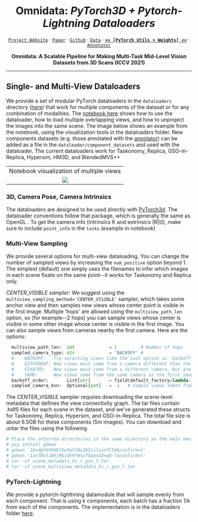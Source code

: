 <div align="center">


# Omnidata: _PyTorch3D + Pytorch-Lightning Dataloaders_
[`Project Website`](https://omnidata.vision) &centerdot; [`Paper`](https://arxiv.org/abs/2110.04994) &centerdot; [`Github`](https://github.com/EPFL-VILAB/omnidata-tools/tree/main/omnidata_tools/torch) &centerdot; [`Data`](https://github.com/EPFL-VILAB/omnidata/tree/main/omnidata_tools/dataset#readme) &centerdot; [**`>> [PyTorch Utils + Weights] <<`**](https://github.com/EPFL-VILAB/omnidata/tree/main/omnidata_tools/torch#readme) &centerdot;  [`Annotator`](https://github.com/EPFL-VILAB/omnidata-tools/tree/main/omnidata_annotator#readme) 

**Omnidata: A Scalable Pipeline for Making Multi-Task Mid-Level Vision Datasets from 3D Scans (ICCV 2021)**

</div>


---

## Single- and Multi-View Dataloaders
We provide a set of modular PyTorch dataloaders in the `dataloaders` directory ([here](https://github.com/EPFL-VILAB/omnidata/tree/main/omnidata_tools/torch/dataloader)) that work for multiple components of the dataset or for any combination of modalities. The [notebook here](https://github.com/EPFL-VILAB/omnidata/blob/main/omnidata_tools/torch/00_usage_dataloader.ipynb) shows how to use the dataloader, how to load multiple overlapping views, and how to unproject the images into the same scene. The image below shows an example from the notebook, using the visualization tools in the dataloaders folder. New components datasets (e.g. those annotated with the [annotator](https://github.com/EPFL-VILAB/omnidata/tree/main/omnidata_annotator)) can be added as a file in the `dataloader/component_datasets` and used with the dataloader. The current dataloaders work for Taskonomy, Replica, GSO-in-Replica, Hypersim, HM3D, and BlendedMVS++

| |
| :-------------:|
| Notebook visualization of multiple views |
| ![](https://user-images.githubusercontent.com/5157485/205193809-f5bb1759-d7b6-4157-8b60-fb595bbe57bf.png) |


### 3D, Camera Pose, Camera Intrinsics
The dataloaders are designed to be used directly with [PyTorch3d](https://pytorch3d.org/). The dataloader conventions follow that package, which is generally the same as OpenGL . To get the camera info (intrinsics K and extrinsics [R|t]), make sure to include `point_info` in the `tasks` (example in notebook)

### Multi-View Sampling
We provide several options for multi-view dataloading. You can change the number of sampled views by increasing the `num_positive` option beyond 1. The simplest (default) one simply uses the filenames to infer which images in each scene fixate on the same point--it works for Taskonomy and Replica only.

*CENTER_VISIBLE sampler*: We suggest using the `multiview_sampling_method='CENTER_VISIBLE'` sampler, which takes some anchor view and then samples new views whose center point is visible in the first image. Multiple 'hops' are allowed using the `multiview_path_len` option, so (for example--2 hops) you can sample views whose center is visible in some other image whose center is visible in the first image. You can also sample views from cameras nearby the first camera. 
Here are the options:
```python
  multiview_path_len:  int             = 1         # Number of hops
  sampled_camera_type: str             = 'BACKOFF' # 
  #    BACKOFF:   Try selecting views like the last option in 'backoff_order', and if not possible then second last, etc.
  #    DIFFERENT: New views must come from a camera different than the first, and not be fixated on the same 3D point
  #    FIXATED:   New views must come from a different camera, but are fixated on the same 3D points
  #    SAME:      New views come from the same camera as the first image, but are fixated somewhere else
  backoff_order:       List[str]       = field(default_factory=lambda: ['SAME', 'FIXATED', 'DIFFERENT'])
  sampled_camera_knn:  Optional[int]   = -1   # Sample views taken from K nearest cameras (in 3D space). -1 allows any camera.
```

The CENTER_VISIBLE sampler requires downloading the scene-level metadata that defines the view connectivity graph. The tar files contain .hdf5 files for each scene in the dataset, and we've generated these structs for Taskonomy, Replica, Hypersim, and GSO-in-Replica. The total file size is about 6.5GB for these components (5m images). You can download and untar the files using the following
```bash
# Place the untarred directories in the same directory as the main omnidata dataset. 
# pip install gdown
# gdown '1bvdgtHtKHEtSwYpYlNz2bIxilvinfC54&confirm=t'
# gdown '1avTBx5JbKj9GiGk9rWsufGppo1DxqQ-l&confirm=t'
# tar -xf scene_metadata_hs_r_gso_t.tar
# tar -xf scene_multiview_metadata_hs_r_gso_t.tar
````

### PyTorch-Lightning
We provide a pytorch-lighthning datamodule that will sample evenly from each component. That is using k components, each batch has a fraction 1/k from each of the components. The implementation is in the dataloaders folder [here](https://github.com/EPFL-VILAB/omnidata/blob/main/omnidata_tools/torch/dataloader/pytorch_lightning_datamodule.py).
